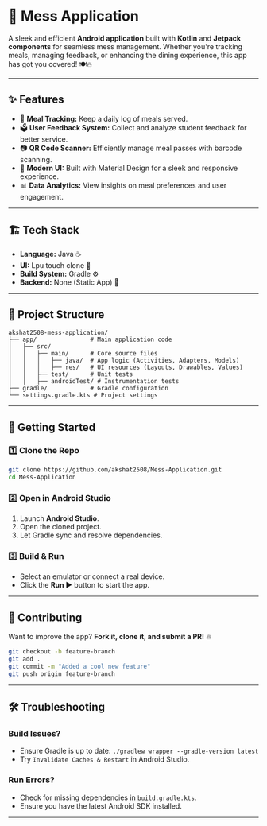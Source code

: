 # 🚀 Mess Application

A sleek and efficient **Android application** built with **Kotlin** and **Jetpack components** for seamless mess management. Whether you're tracking meals, managing feedback, or enhancing the dining experience, this app has got you covered! 🍽️🔥

---

## ✨ Features
- 📜 **Meal Tracking:** Keep a daily log of meals served.
- 🗳️ **User Feedback System:** Collect and analyze student feedback for better service.
- 📷 **QR Code Scanner:** Efficiently manage meal passes with barcode scanning.
- 🎨 **Modern UI:** Built with Material Design for a sleek and responsive experience.
- 📊 **Data Analytics:** View insights on meal preferences and user engagement.

---

## 🏗️ Tech Stack
- **Language:** Java ☕
- **UI:** Lpu touch clone 🎨
- **Build System:** Gradle ⚙️
- **Backend:** None (Static App) 🚫

---

## 📂 Project Structure
```
akshat2508-mess-application/
├── app/               # Main application code
│   ├── src/
│   │   ├── main/      # Core source files
│   │   │   ├── java/  # App logic (Activities, Adapters, Models)
│   │   │   ├── res/   # UI resources (Layouts, Drawables, Values)
│   │   ├── test/      # Unit tests
│   │   ├── androidTest/ # Instrumentation tests
├── gradle/            # Gradle configuration
└── settings.gradle.kts # Project settings
```

---

## 🚀 Getting Started
### **1️⃣ Clone the Repo**
```sh
git clone https://github.com/akshat2508/Mess-Application.git
cd Mess-Application
```

### **2️⃣ Open in Android Studio**
1. Launch **Android Studio**.
2. Open the cloned project.
3. Let Gradle sync and resolve dependencies.

### **3️⃣ Build & Run**
- Select an emulator or connect a real device.
- Click the **Run ▶️** button to start the app.

---

## 🤝 Contributing
Want to improve the app? **Fork it, clone it, and submit a PR!** 🔥
```sh
git checkout -b feature-branch
git add .
git commit -m "Added a cool new feature"
git push origin feature-branch
```

---

## 🛠️ Troubleshooting
### **Build Issues?**
- Ensure Gradle is up to date: `./gradlew wrapper --gradle-version latest`
- Try `Invalidate Caches & Restart` in Android Studio.

### **Run Errors?**
- Check for missing dependencies in `build.gradle.kts`.
- Ensure you have the latest Android SDK installed.

---

